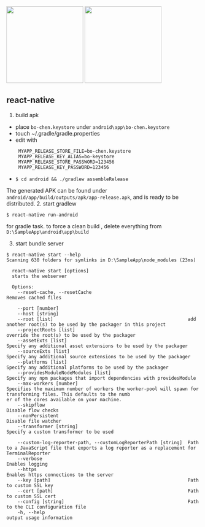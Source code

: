 <img src="https://github.com/bochen2014/jo-math-class/blob/master/screen-shots/0%20splash-screen.png?raw=true" width="200"/>
<img src="https://github.com/bochen2014/jo-math-class/blob/master/screen-shots/1%20new-quiz.png?raw=true" width="200" />

## react-native
1. build apk
 * place `bo-chen.keystore` under `android\app\bo-chen.keystore`
 * touch ~/.gradle/gradle.properties
 * edit with 
   ```
    MYAPP_RELEASE_STORE_FILE=bo-chen.keystore
    MYAPP_RELEASE_KEY_ALIAS=bo-keystore
    MYAPP_RELEASE_STORE_PASSWORD=123456
    MYAPP_RELEASE_KEY_PASSWORD=123456
   ```
 * `$ cd android && ./gradlew assembleRelease`

The generated APK can be found under  `android/app/build/outputs/apk/app-release.apk`, and is ready to be distributed.
2. start gradlew
```
$ react-native run-android
```
for gradle task. to force a clean build , delete everything from `D:\SampleApp\android\app\build`

3. start bundle server

```
$ react-native start --help
Scanning 630 folders for symlinks in D:\SampleApp\node_modules (23ms)

  react-native start [options]
  starts the webserver

  Options:
    --reset-cache, --resetCache                                   Removes cached files

    --port [number]
    --host [string]
    --root [list]                                                 add another root(s) to be used by the packager in this project
    --projectRoots [list]                                         override the root(s) to be used by the packager
    --assetExts [list]                                            Specify any additional asset extensions to be used by the packager
    --sourceExts [list]                                           Specify any additional source extensions to be used by the packager
    --platforms [list]                                            Specify any additional platforms to be used by the packager
    --providesModuleNodeModules [list]                            Specify any npm packages that import dependencies with providesModule
    --max-workers [number]                                        Specifies the maximum number of workers the worker-pool will spawn for transforming files. This defaults to the numb
er of the cores available on your machine.
    --skipflow                                                    Disable flow checks
    --nonPersistent                                               Disable file watcher
    --transformer [string]                                        Specify a custom transformer to be used
    
    --custom-log-reporter-path, --customLogReporterPath [string]  Path to a JavaScript file that exports a log reporter as a replacement for TerminalReporter
    --verbose                                                     Enables logging
    --https                                                       Enables https connections to the server
    --key [path]                                                  Path to custom SSL key
    --cert [path]                                                 Path to custom SSL cert
    --config [string]                                             Path to the CLI configuration file
    -h, --help                                                    output usage information
```